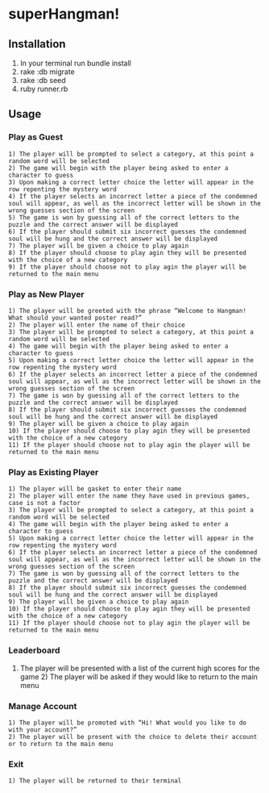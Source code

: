 # superHangman!

## Installation
1. In your terminal run bundle install
3. rake :db migrate
4. rake :db seed
5. ruby runner.rb

## Usage

### Play as Guest
	1) The player will be prompted to select a category, at this point a random word will be selected
	2) The game will begin with the player being asked to enter a character to guess
	3) Upon making a correct letter choice the letter will appear in the row repenting the mystery word
	4) If the player selects an incorrect letter a piece of the condemned soul will appear, as well as the incorrect letter will be shown in the wrong guesses section of the screen
	5) The game is won by guessing all of the correct letters to the puzzle and the correct answer will be displayed
	6) If the player should submit six incorrect guesses the condemned soul will be hung and the correct answer will be displayed
	7) The player will be given a choice to play again
	8) If the player should choose to play agin they will be presented with the choice of a new category
	9) If the player should choose not to play agin the player will be returned to the main menu

### Play as New Player
	1) The player will be greeted with the phrase “Welcome to Hangman! What should your wanted poster read?”
	2) The player will enter the name of their choice
	3) The player will be prompted to select a category, at this point a random word will be selected
	4) The game will begin with the player being asked to enter a character to guess
	5) Upon making a correct letter choice the letter will appear in the row repenting the mystery word
	6) If the player selects an incorrect letter a piece of the condemned soul will appear, as well as the incorrect letter will be shown in the wrong guesses section of the screen
	7) The game is won by guessing all of the correct letters to the puzzle and the correct answer will be displayed
	8) If the player should submit six incorrect guesses the condemned soul will be hung and the correct answer will be displayed
	9) The player will be given a choice to play again
	10) If the player should choose to play agin they will be presented with the choice of a new category
	11) If the player should choose not to play agin the player will be returned to the main menu

### Play as Existing Player
	1) The player will be gasket to enter their name
	2) The player will enter the name they have used in previous games, case is not a factor
	3) The player will be prompted to select a category, at this point a random word will be selected
	4) The game will begin with the player being asked to enter a character to guess
	5) Upon making a correct letter choice the letter will appear in the row repenting the mystery word
	6) If the player selects an incorrect letter a piece of the condemned soul will appear, as well as the incorrect letter will be shown in the wrong guesses section of the screen
	7) The game is won by guessing all of the correct letters to the puzzle and the correct answer will be displayed
	8) If the player should submit six incorrect guesses the condemned soul will be hung and the correct answer will be displayed
	9) The player will be given a choice to play again
	10) If the player should choose to play agin they will be presented with the choice of a new category
	11) If the player should choose not to play agin the player will be returned to the main menu
 
### Leaderboard
 1) The player will be presented with a list of the current high scores for the game
	2) The player will be asked if they would like to return to the main menu
### Manage Account
	1) The player will be promoted with “Hi! What would you like to do with your account?”
	2) The player will be present with the choice to delete their account or to return to the main menu
 ### Exit
	1) The player will be returned to their terminal
